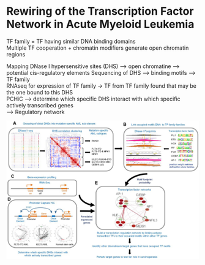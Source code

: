 # Rewiring of the Transcription Factor Network in Acute Myeloid Leukemia

TF family = TF having similar DNA binding domains  
Multiple TF cooperation + chromatin modifiers generate open chromatin regions

Mapping DNase I hypersensitive sites (DHS) --> open chromatine --> potential cis-regulatory elements
Sequencing of DHS --> binding motifs --> TF family  
RNAseq for expression of TF family -> TF from TF family found that may be the one bound to this DHS  
PCHiC --> determine which specific DHS interact with which specific actively transcribed genes  
--> Regulatory network

![rewiring](../../Pictures/rewiring-fig1.jpeg)

